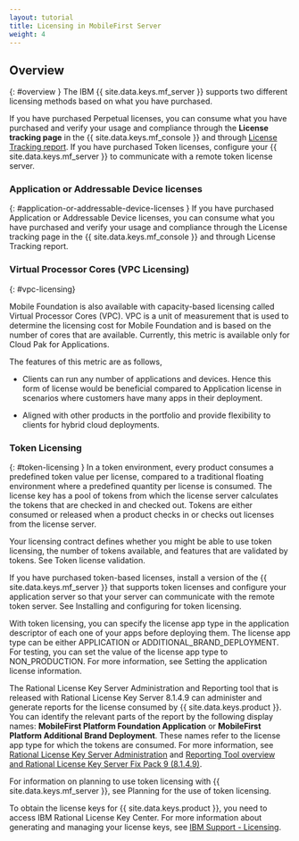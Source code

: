 ```yaml
---
layout: tutorial
title: Licensing in MobileFirst Server
weight: 4
---
```

<!-- NLS_CHARSET=UTF-8 -->
## Overview
{: #overview }
The IBM {{ site.data.keys.mf_server }} supports two different licensing methods based on what you have purchased.

If you have purchased Perpetual licenses, you can consume what you have purchased and verify your usage and compliance through the **License tracking page** in the {{ site.data.keys.mf_console }} and through [License Tracking report](../../administering-apps/license-tracking/#license-tracking-report). If you have purchased Token licenses, configure your {{ site.data.keys.mf_server }} to communicate with a remote token license server.

### Application or Addressable Device licenses
{: #application-or-addressable-device-licenses }
If you have purchased Application or Addressable Device licenses, you can consume what you have purchased and verify your usage and compliance through the License tracking page in the {{ site.data.keys.mf_console }} and through License Tracking report.

### Virtual Processor Cores (VPC Licensing)
{: #vpc-licensing}

Mobile Foundation is also available with capacity-based licensing called Virtual Processor Cores (VPC). VPC is a unit of measurement that is used to determine the licensing cost for Mobile Foundation and is based on the number of cores that are available. Currently, this metric is available only for Cloud Pak for Applications.

The features of this metric are as follows,

* Clients can run any number of applications and devices. Hence this form of license would be beneficial compared to Application license in scenarios where customers have many apps in their deployment.

* Aligned with other products in the portfolio and provide flexibility to clients for hybrid cloud deployments.


### Token Licensing
{: #token-licensing }
In a token environment, every product consumes a predefined token value per license, compared to a traditional floating environment where a predefined quantity per license is consumed. The license key has a pool of tokens from which the license server calculates the tokens that are checked in and checked out. Tokens are either consumed or released when a product checks in or checks out licenses from the license server.

Your licensing contract defines whether you might be able to use token licensing, the number of tokens available, and features that are validated by tokens. See Token license validation.

If you have purchased token-based licenses, install a version of the {{ site.data.keys.mf_server }} that supports token licenses and configure your application server so that your server can communicate with the remote token server. See Installing and configuring for token licensing.

With token licensing, you can specify the license app type in the application descriptor of each one of your apps before deploying them. The license app type can be either APPLICATION or ADDITIONAL_BRAND_DEPLOYMENT. For testing, you can set the value of the license app type to NON_PRODUCTION. For more information, see Setting the application license information.

The Rational License Key Server Administration and Reporting tool that is released with Rational License Key Server 8.1.4.9 can administer and generate reports for the license consumed by {{ site.data.keys.product }}. You can identify the relevant parts of the report by the following display names: **MobileFirst Platform Foundation Application** or **MobileFirst Platform Additional Brand Deployment**. These names refer to the license app type for which the tokens are consumed. For more information, see [Rational License Key Server Administration](https://www.ibm.com/support/knowledgecenter/SSSTWP_8.1.4/com.ibm.rational.license.doc/topics/c_rlks_admin_tool_overview.html) and [Reporting Tool overview and Rational License Key Server Fix Pack 9 (8.1.4.9)](http://www.ibm.com/support/docview.wss?uid=swg24040300).

For information on planning to use token licensing with {{ site.data.keys.mf_server }}, see Planning for the use of token licensing.

To obtain the license keys for {{ site.data.keys.product }}, you need to access IBM  Rational License Key Center. For more information about generating and managing your license keys, see [IBM Support - Licensing](http://www.ibm.com/software/rational/support/licensing/).
